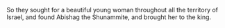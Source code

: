So they sought for a beautiful young woman throughout all the territory of Israel, and found Abishag the Shunammite, and brought her to the king.
